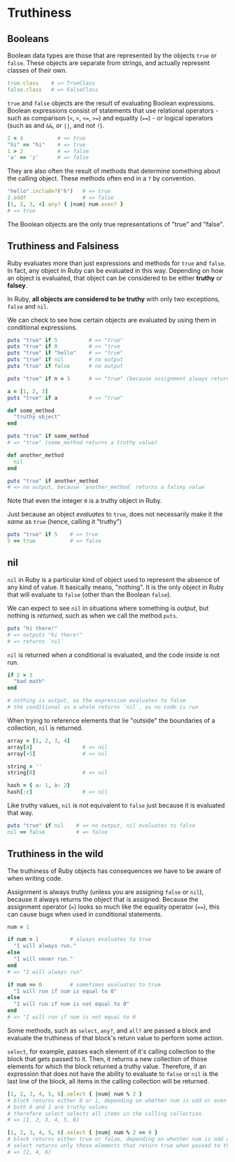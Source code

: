 # Truthiness

## Booleans

Boolean data types are those that are represented by the objects `true` or `false`. These objects are separate from strings, and actually represent classes of their own.

```ruby
true.class    # => TrueClass
false.class   # => FalseClass
```

`true` and `false` objects are the result of evaluating Boolean expressions. Boolean expressions consist of statements that use relational operators - such as comparison (`<`, `>`, `<=`, `>=`) and equality (`==`) - or logical operators (such as and `&&`, or `||`, and not `!`).

```ruby
2 < 4           # => true
"hi" == "hi"    # => true
1 > 2           # => false
'a' == 'z'      # => false
```

They are also often the result of methods that determine something about the calling object. These methods often end in a `?` by convention.

```ruby
"hello".include?("h")   # => true
2.odd?                  # => false
[1, 2, 3, 4].any? { |num| num.even? }
# => true
```

The Boolean objects are the only true representations of "true" and "false".

## Truthiness and Falsiness

Ruby evaluates more than just expressions and methods for `true` and `false`. In fact, any object in Ruby can be evaluated in this way. Depending on how an object is evaluated, that object can be considered to be either **truthy** or **falsey**.

In Ruby, **all objects are considered to be truthy** with only two exceptions, `false` and `nil`.

We can check to see how certain objects are evaluated by using them in conditional expressions.

```ruby
puts "true" if 5          # => "true"
puts "true" if 0          # => "true
puts "true" if "hello"    # => "true"
puts "true" if nil        # no output
puts "true" if false      # no output

puts "true" if n = 3      # => "true" (because assignment always returns the object it assigns)

a = [1, 2, 3]
puts "true" if a          # => "true"

def some_method
  "truthy object"
end

puts "true" if some_method
# => "true" (some_method returns a truthy value)

def another_method
  nil
end

puts "true" if another_method
# => no output, because `another_method` returns a falsey value
```

Note that even the integer `0` is a truthy object in Ruby.

Just because an object _evaluates_ to `true`, does not necessarily make it the _same_ as `true` (hence, calling it "truthy")

```ruby
puts "true" if 5    # => true
5 == true           # => false
```

## nil

`nil` in Ruby is a particular kind of object used to represent the absence of any kind of value. It basically means, "nothing". It is the only object in Ruby that will evaluate to `false` (other than the Boolean `false`).

We can expect to see `nil` in situations where something is _output_, but nothing is _returned_, such as when we call the method `puts`.

```ruby
puts "hi there!"
# => outputs "hi there!"
# => returns `nil`
```

`nil` is returned when a conditional is evaluated, and the code inside is not run.

```ruby
if 2 > 3
  "bad math"
end

# nothing is output, as the expression evaluates to false
# the conditional as a whole returns `nil`, as no code is run
```

When trying to reference elements that lie "outside" the boundaries of a collection, `nil` is returned.

```ruby
array = [1, 2, 3, 4]
array[4]                # => nil
array[-5]               # => nil

string = ''
string[0]               # => nil

hash = { a: 1, b: 2}
hash[:c]                # => nil
```

Like truthy values, `nil` is not equivalent to `false` just because it is evaluated that way.

```ruby
puts "true" if nil    # => no output, nil evaluates to false
nil == false          # => false
```

## Truthiness in the wild

The truthiness of Ruby objects has consequences we have to be aware of when writing code.

Assignment is always truthy (unless you are assigning `false` or `nil`), because it always returns the object that is assigned. Because the assignment operator (`=`) looks so much like the equality operator (`==`), this can cause bugs when used in conditional statements.

```ruby
num = 1

if num = 1          # always evaluates to true
  "I will always run."
else
  "I will never run."
end
# => "I will always run"

if num == 0         # sometimes evaluates to true
  "I will run if num is equal to 0"
else
  "I will run if num is not equal to 0"
end
# => "I will run if num is not equal to 0
```

Some methods, such as `select`, `any?`, and `all?` are passed a block and evaluate the truthiness of that block's return value to perform some action.

`select`, for example, passes each element of it's calling collection to the block that gets passed to it. Then, it returns a new collection of those elements for which the block returned a truthy value. Therefore, if an expression that does not have the ability to evaluate to `false` or `nil` is the last line of the block, all items in the calling collection will be returned.

```ruby
[1, 2, 3, 4, 5, 6].select { |num| num % 2 }
# block returns either 0 or 1, depending on whether num is odd or even
# both 0 and 1 are truthy values
# therefore select selects all items in the calling collection
# => [1, 2, 3, 4, 5, 6]

[1, 2, 3, 4, 5, 6].select { |num| num % 2 == 0 }
# block returns either true or false, depending on whether num is odd or even
# select returns only those elements that return true when passed to the block
# => [2, 4, 6]
```
